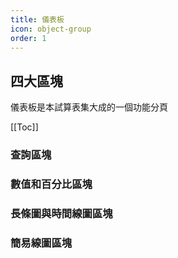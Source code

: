 ```yaml
---
title: 儀表板
icon: object-group
order: 1
---
```

## 四大區塊

儀表板是本試算表集大成的一個功能分頁

[[Toc]]

### 查詢區塊
### 數值和百分比區塊
### 長條圖與時間線圖區塊
### 簡易線圖區塊
